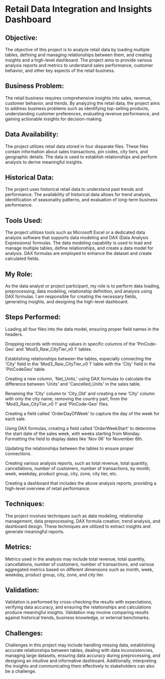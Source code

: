 # Retail Data Integration and Insights Dashboard

Objective:
-----------------------------------------------------------------------------------------------------
The objective of this project is to analyze retail data by loading multiple tables, defining and managing relationships between them, and creating insights and a high-level dashboard. The project aims to provide various analysis reports and metrics to understand sales performance, customer behavior, and other key aspects of the retail business.

Business Problem:
-----------------------------------------------------------------------------------------------------
The retail business requires comprehensive insights into sales, revenue, customer behavior, and trends. By analyzing the retail data, the project aims to address business problems such as identifying top-selling products, understanding customer preferences, evaluating revenue performance, and gaining actionable insights for decision-making.

Data Availability:
-----------------------------------------------------------------------------------------------------
The project utilizes retail data stored in four disparate files. These files contain information about sales transactions, pin codes, city tiers, and geographic details. The data is used to establish relationships and perform analysis to derive meaningful insights.

Historical Data:
-----------------------------------------------------------------------------------------------------
The project uses historical retail data to understand past trends and performance. The availability of historical data allows for trend analysis, identification of seasonality patterns, and evaluation of long-term business performance.

Tools Used:
-----------------------------------------------------------------------------------------------------
The project utilizes tools such as Microsoft Excel or a dedicated data analysis software that supports data modeling and DAX (Data Analysis Expressions) formulas. The data modeling capability is used to load and manage multiple tables, define relationships, and create a data model for analysis. DAX formulas are employed to enhance the dataset and create calculated fields.

My Role:
-----------------------------------------------------------------------------------------------------
As the data analyst or project participant, my role is to perform data loading, preprocessing, data modeling, relationship definition, and analysis using DAX formulas. I am responsible for creating the necessary fields, generating insights, and designing the high-level dashboard.

Steps Performed:
-----------------------------------------------------------------------------------------------------
Loading all four files into the data model, ensuring proper field names in the headers.

Dropping records with missing values in specific columns of the 'PinCode-Geo' and 'Mod3_Raw_CityTier_v0 1' tables.

Establishing relationships between the tables, especially connecting the 'City' field in the 'Mod3_Raw_CityTier_v0 1' table with the 'City' field in the 'PinCodeGeo' table.

Creating a new column, 'Net_Units,' using DAX formulas to calculate the difference between 'Units' and 'Cancelled_Units' in the sales table.

Renaming the 'City' column to 'City_Old' and creating a new 'City' column with only the city name, removing the country part, from the 'Mod3_Raw_CityTier_v0 1' and 'PinCode-Geo' files.

Creating a field called 'OrderDayOfWeek' to capture the day of the week for each sale.

Using DAX formulas, creating a field called 'OrderWeekStart' to determine the start date of the sales week, with weeks starting from Monday. Formatting the field to display dates like 'Nov 06' for November 6th.

Updating the relationships between the tables to ensure proper connections.

Creating various analysis reports, such as total revenue, total quantity, cancellations, number of customers, number of transactions, by month, week, weekday, product group, city, zone, city tier, etc.

Creating a dashboard that includes the above analysis reports, providing a high-level overview of retail performance.

Techniques:
-----------------------------------------------------------------------------------------------------
The project involves techniques such as data modeling, relationship management, data preprocessing, DAX formula creation, trend analysis, and dashboard design. These techniques are utilized to extract insights and generate meaningful reports.

Metrics:
-----------------------------------------------------------------------------------------------------
Metrics used in the analysis may include total revenue, total quantity, cancellations, number of customers, number of transactions, and various aggregated metrics based on different dimensions such as month, week, weekday, product group, city, zone, and city tier.

Validation:
-----------------------------------------------------------------------------------------------------
Validation is performed by cross-checking the results with expectations, verifying data accuracy, and ensuring the relationships and calculations produce meaningful insights. Validation may involve comparing results against historical trends, business knowledge, or external benchmarks.

Challenges:
-----------------------------------------------------------------------------------------------------
Challenges in this project may include handling missing data, establishing accurate relationships between tables, dealing with data inconsistencies, managing large datasets, ensuring data accuracy during preprocessing, and designing an intuitive and informative dashboard. Additionally, interpreting the insights and communicating them effectively to stakeholders can also be a challenge.
